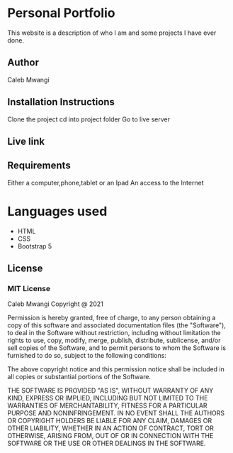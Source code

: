# Personal Portfolio
This website is a description of who I am and some projects I have ever done.

## Author
Caleb Mwangi

## Installation Instructions 
Clone the project
cd into project folder
Go to live server

## Live link

## Requirements
​Either a computer,phone,tablet or an Ipad​
An access to the Internet​

# Languages used 
* HTML
* CSS
* Bootstrap 5

## License
### MIT License

Caleb Mwangi Copyright @ 2021 

Permission is hereby granted, free of charge, to any person obtaining a copy
of this software and associated documentation files (the "Software"), to deal
in the Software without restriction, including without limitation the rights
to use, copy, modify, merge, publish, distribute, sublicense, and/or sell
copies of the Software, and to permit persons to whom the Software is
furnished to do so, subject to the following conditions:

The above copyright notice and this permission notice shall be included in all
copies or substantial portions of the Software.

THE SOFTWARE IS PROVIDED "AS IS", WITHOUT WARRANTY OF ANY KIND, EXPRESS OR
IMPLIED, INCLUDING BUT NOT LIMITED TO THE WARRANTIES OF MERCHANTABILITY,
FITNESS FOR A PARTICULAR PURPOSE AND NONINFRINGEMENT. IN NO EVENT SHALL THE
AUTHORS OR COPYRIGHT HOLDERS BE LIABLE FOR ANY CLAIM, DAMAGES OR OTHER
LIABILITY, WHETHER IN AN ACTION OF CONTRACT, TORT OR OTHERWISE, ARISING FROM,
OUT OF OR IN CONNECTION WITH THE SOFTWARE OR THE USE OR OTHER DEALINGS IN THE
SOFTWARE.
